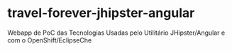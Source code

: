 # travel-forever-jhipster-angular
Webapp de PoC das Tecnologias Usadas pelo Utilitário JHipster/Angular e com o OpenShift/EclipseChe
